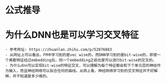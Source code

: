 # 公式推导



# 为什么DNN也是可以学习交叉特征
	- 参考网址: https://zhuanlan.zhihu.com/p/52876883
	- 从网址上可以看出，FM中学习到的是vec wise的，而DNN学习到的是bit-wise的，即使一个离散特征经过embedding后，同一个embedding之前也是可以进行bit-wise的交叉的。
	- 为什么dnn可以实现bit-wise的特征交叉，可以理解为每个特征都会和下个单元层的神经作为输入，而且神经网络可以拟合任何的曲线。从网上看，神经网络学习到的交叉特征并不好解释，并不知道是多少维的。
